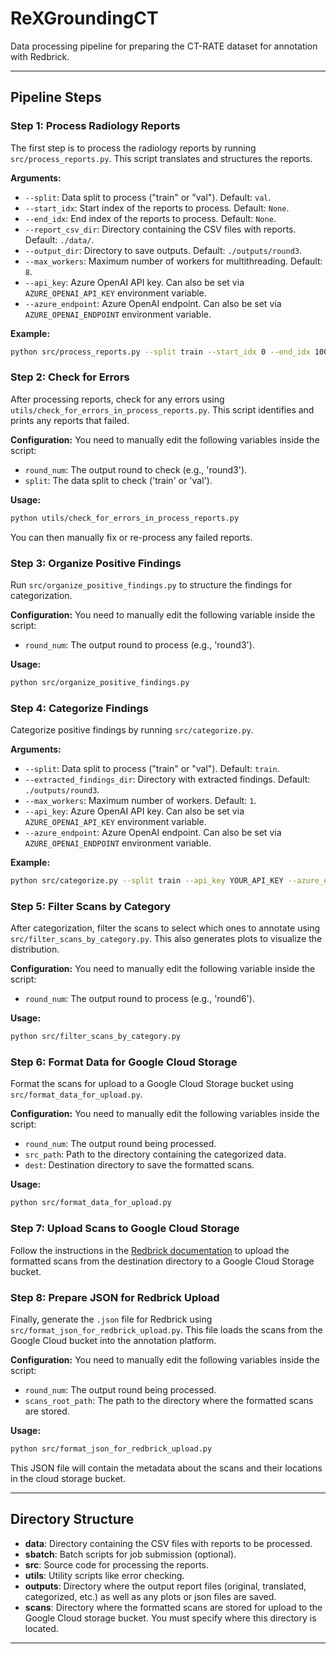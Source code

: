 # ReXGroundingCT

Data processing pipeline for preparing the CT-RATE dataset for annotation with Redbrick.

---

## Pipeline Steps

### Step 1: Process Radiology Reports
The first step is to process the radiology reports by running `src/process_reports.py`. This script translates and structures the reports.

**Arguments:**
- `--split`: Data split to process ("train" or "val"). Default: `val`.
- `--start_idx`: Start index of the reports to process. Default: `None`.
- `--end_idx`: End index of the reports to process. Default: `None`.
- `--report_csv_dir`: Directory containing the CSV files with reports. Default: `./data/`.
- `--output_dir`: Directory to save outputs. Default: `./outputs/round3`.
- `--max_workers`: Maximum number of workers for multithreading. Default: `8`.
- `--api_key`: Azure OpenAI API key. Can also be set via `AZURE_OPENAI_API_KEY` environment variable.
- `--azure_endpoint`: Azure OpenAI endpoint. Can also be set via `AZURE_OPENAI_ENDPOINT` environment variable.

**Example:**
```bash
python src/process_reports.py --split train --start_idx 0 --end_idx 100 --api_key YOUR_API_KEY --azure_endpoint YOUR_ENDPOINT
```

### Step 2: Check for Errors
After processing reports, check for any errors using `utils/check_for_errors_in_process_reports.py`. This script identifies and prints any reports that failed.

**Configuration:**
You need to manually edit the following variables inside the script:
- `round_num`: The output round to check (e.g., 'round3').
- `split`: The data split to check ('train' or 'val').

**Usage:**
```bash
python utils/check_for_errors_in_process_reports.py
```
You can then manually fix or re-process any failed reports.

### Step 3: Organize Positive Findings
Run `src/organize_positive_findings.py` to structure the findings for categorization.

**Configuration:**
You need to manually edit the following variable inside the script:
- `round_num`: The output round to process (e.g., 'round3').

**Usage:**
```bash
python src/organize_positive_findings.py
```

### Step 4: Categorize Findings
Categorize positive findings by running `src/categorize.py`.

**Arguments:**
- `--split`: Data split to process ("train" or "val"). Default: `train`.
- `--extracted_findings_dir`: Directory with extracted findings. Default: `./outputs/round3`.
- `--max_workers`: Maximum number of workers. Default: `1`.
- `--api_key`: Azure OpenAI API key. Can also be set via `AZURE_OPENAI_API_KEY` environment variable.
- `--azure_endpoint`: Azure OpenAI endpoint. Can also be set via `AZURE_OPENAI_ENDPOINT` environment variable.

**Example:**
```bash
python src/categorize.py --split train --api_key YOUR_API_KEY --azure_endpoint YOUR_ENDPOINT
```

### Step 5: Filter Scans by Category
After categorization, filter the scans to select which ones to annotate using `src/filter_scans_by_category.py`. This also generates plots to visualize the distribution.

**Configuration:**
You need to manually edit the following variable inside the script:
- `round_num`: The output round to process (e.g., 'round6').

**Usage:**
```bash
python src/filter_scans_by_category.py
```

### Step 6: Format Data for Google Cloud Storage
Format the scans for upload to a Google Cloud Storage bucket using `src/format_data_for_upload.py`.

**Configuration:**
You need to manually edit the following variables inside the script:
- `round_num`: The output round being processed.
- `src_path`: Path to the directory containing the categorized data.
- `dest`: Destination directory to save the formatted scans.

**Usage:**
```bash
python src/format_data_for_upload.py
```

### Step 7: Upload Scans to Google Cloud Storage
Follow the instructions in the [Redbrick documentation](https://docs.redbrickai.com/importing-data/import-cloud-data/configuring-gcs) to upload the formatted scans from the destination directory to a Google Cloud Storage bucket.

### Step 8: Prepare JSON for Redbrick Upload
Finally, generate the `.json` file for Redbrick using `src/format_json_for_redbrick_upload.py`. This file loads the scans from the Google Cloud bucket into the annotation platform.

**Configuration:**
You need to manually edit the following variables inside the script:
- `round_num`: The output round being processed.
- `scans_root_path`: The path to the directory where the formatted scans are stored.

**Usage:**
```bash
python src/format_json_for_redbrick_upload.py
```
This JSON file will contain the metadata about the scans and their locations in the cloud storage bucket.

---
## Directory Structure
- **data**: Directory containing the CSV files with reports to be processed.
- **sbatch**: Batch scripts for job submission (optional).
- **src**: Source code for processing the reports.
- **utils**: Utility scripts like error checking.
- **outputs**: Directory where the output report files (original, translated, categorized, etc.) as well as any plots or json files are saved.
- **scans**: Directory where the formatted scans are stored for upload to the Google Cloud storage bucket. You must specify where this directory is located.
---
